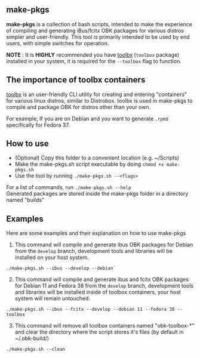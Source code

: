 ## make-pkgs

**make-pkgs** is a collection of bash scripts, intended to make the experience of compiling and generating iBus/fcitx OBK packages for various distros simpler and user-friendly.
This tool is primarily intended to be used by end users, with simple switches for operation.

**NOTE** : It is **HIGHLY** recommended you have [toolbx](https://containertoolbx.org/) (`toolbox` package) installed in your system, it is required for the `--toolbox` flag to function.

## The importance of toolbx containers

[toolbx](https://containertoolbx.org/) is an user-friendly CLI utility for creating and entering "containers" for various linux distros, similar to Distrobox.
toolbx is used in make-pkgs to compile and package OBK for distros other than your own.

For example, If you are on Debian and you want to generate `.rpm`s specifically for Fedora 37.

## How to use

- (Optional) Copy this folder to a convenient location (e.g. ~/Scripts)
- Make the make-pkgs.sh script executable by doing `chmod +x make-pkgs.sh`
- Use the tool by running `./make-pkgs.sh --<flags>`

For a list of commands, run `./make-pkgs.sh --help`
\
Generated packages are stored inside the make-pkgs folder in a directory named "builds"

## Examples

Here are some examples and their explanation on how to use make-pkgs

1. This command will compile and generate ibus OBK packages for Debian from the `develop` branch, development tools and libraries will be installed on your host system.
```
./make-pkgs.sh --ibus --develop --debian`
```

2. This command will compile and generate ibus and fcitx OBK packages for Debian 11 and Fedora 38 from the `develop` branch, development tools and libraries will be installed inside of toolbox containers, your host system will remain untouched.
```
./make-pkgs.sh --ibus --fcitx --develop --debian 11 --fedora 38 --toolbox
```

3. This command will remove all toolbox containers named "obk-toolbox-*" and clear the directory where the script stores it's files (by default in ~/.obk-build/)
```
./make-pkgs.sh --clean
```
